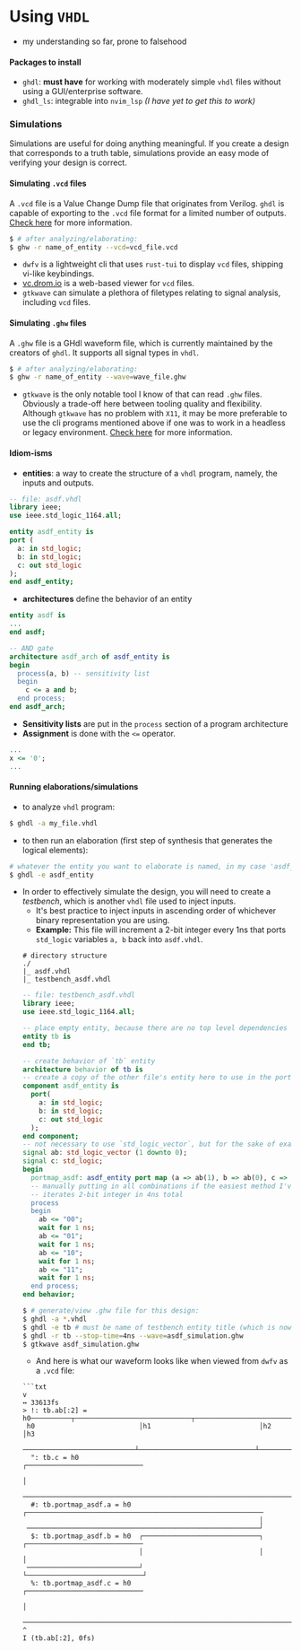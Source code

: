# Using `VHDL`

* my understanding so far, prone to falsehood

#### Packages to install

* `ghdl`: **must have** for working with moderately simple `vhdl` files without using a GUI/enterprise software.
* `ghdl_ls`: integrable into `nvim_lsp` *(I have yet to get this to work)*

### Simulations

Simulations are useful for doing anything meaningful. If you create a design that corresponds to a truth table, simulations provide an easy mode of verifying your design is correct.  

#### Simulating `.vcd` files

A `.vcd` file is a Value Change Dump file that originates from Verilog. `ghdl` is capable of exporting to the `.vcd` file format for a limited number of outputs. [Check here](https://ghdl-rad.readthedocs.io/en/latest/using/Simulation.html) for more information.  

```sh
$ # after analyzing/elaborating:
$ ghw -r name_of_entity --vcd=vcd_file.vcd
```

* `dwfv` is a lightweight cli that uses `rust-tui` to display `vcd` files, shipping vi-like keybindings.
* [vc.drom.io](https://vc.drom.io/) is a web-based viewer for `vcd` files.
* `gtkwave` can simulate a plethora of filetypes relating to signal analysis, including `vcd` files.

#### Simulating `.ghw` files

A `.ghw` file is a GHdl waveform file, which is currently maintained by the creators of `ghdl`. It supports all signal types in `vhdl`.  

```sh
$ # after analyzing/elaborating:
$ ghw -r name_of_entity --wave=wave_file.ghw
```

* `gtkwave` is the only notable tool I know of that can read `.ghw` files. Obviously a trade-off here between tooling quality and flexibility. Although `gtkwave` has no problem with `X11`, it may be more preferable to use the cli programs mentioned above if one was to work in a headless or legacy environment. [Check here](https://ghdl-rad.readthedocs.io/en/latest/using/Simulation.html) for more information.

#### Idiom-isms

* **entities**: a way to create the structure of a `vhdl` program, namely, the inputs and outputs.
```vhdl
-- file: asdf.vhdl
library ieee;
use ieee.std_logic_1164.all;

entity asdf_entity is
port (
  a: in std_logic;
  b: in std_logic;
  c: out std_logic
);
end asdf_entity;
```
* **architectures** define the behavior of an entity
```vhdl
entity asdf is
...
end asdf;

-- AND gate
architecture asdf_arch of asdf_entity is
begin
  process(a, b) -- sensitivity list
  begin
    c <= a and b;
  end process;
end asdf_arch;
```
* **Sensitivity lists** are put in the `process` section of a program architecture
* **Assignment** is done with the `<=` operator.
```vhdl
...
x <= '0';
...
```

#### Running elaborations/simulations

* to analyze `vhdl` program:
```sh
$ ghdl -a my_file.vhdl
```
* to then run an elaboration (first step of synthesis that generates the logical elements):
```sh
# whatever the entity you want to elaborate is named, in my case 'asdf_entity' as above
$ ghdl -e asdf_entity
```
* In order to effectively simulate the design, you will need to create a *testbench*, which is another `vhdl` file used to inject inputs.
  * It's best practice to inject inputs in ascending order of whichever binary representation you are using.
  * **Example:** This file will increment a 2-bit integer every 1ns that ports `std_logic` variables `a, b` back into `asdf.vhdl`.
  ```
  # directory structure
  ./
  |_ asdf.vhdl
  |_ testbench_asdf.vhdl
  ```
  ```vhdl
  -- file: testbench_asdf.vhdl
  library ieee;
  use ieee.std_logic_1164.all;

  -- place empty entity, because there are no top level dependencies
  entity tb is
  end tb;

  -- create behavior of `tb` entity
  architecture behavior of tb is
  -- create a copy of the other file's entity here to use in the port map
  component asdf_entity is
    port(
      a: in std_logic;
      b: in std_logic;
      c: out std_logic
    );
  end component;
  -- not necessary to use `std_logic_vector`, but for the sake of example...
  signal ab: std_logic_vector (1 downto 0);
  signal c: std_logic;
  begin
    portmap_asdf: asdf_entity port map (a => ab(1), b => ab(0), c => c);
    -- manually putting in all combinations if the easiest method I've discovered so far. Perhaps usign an unsigned integer and incrementing it could be easier.
    -- iterates 2-bit integer in 4ns total
    process
    begin
      ab <= "00";
      wait for 1 ns;
      ab <= "01";
      wait for 1 ns;
      ab <= "10";
      wait for 1 ns;
      ab <= "11";
      wait for 1 ns;
    end process;
  end behavior;
  ```
  ```sh
  $ # generate/view .ghw file for this design:
  $ ghdl -a *.vhdl
  $ ghdl -e tb # must be name of testbench entity title (which is now above asdf.vhdl in heirarchy)
  $ ghdl -r tb --stop-time=4ns --wave=asdf_simulation.ghw
  $ gtkwave asdf_simulation.ghw
  ```
  * And here is what our waveform looks like when viewed from `dwfv` as a `.vcd` file:
  ```
  ```txt
  v                                                                                                          ↔ 33613fs
  > !: tb.ab[:2] = h0──────────┬─────────────────────────────┬─────────────────────────────┬─────────────────────────────
   h0                          │h1                           │h2                           │h3
   ────────────────────────────┴─────────────────────────────┴─────────────────────────────┴─────────────────────────────
    ": tb.c = h0                                                                           ┌─────────────────────────────
                                                                                           │
   ────────────────────────────────────────────────────────────────────────────────────────┘
    #: tb.portmap_asdf.a = h0                                ┌───────────────────────────────────────────────────────────
                                                             │
   ──────────────────────────────────────────────────────────┘
    $: tb.portmap_asdf.b = h0  ┌─────────────────────────────┐                             ┌─────────────────────────────
                               │                             │                             │
   ────────────────────────────┘                             └─────────────────────────────┘
    %: tb.portmap_asdf.c = h0                                                              ┌─────────────────────────────
                                                                                           │
   ────────────────────────────────────────────────────────────────────────────────────────┘
  ^                                                                                                   I (tb.ab[:2], 0fs)
  ```
